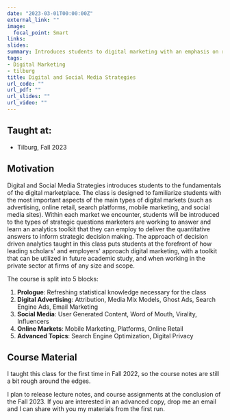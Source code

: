 ```yaml
---
date: "2023-03-01T00:00:00Z"
external_link: ""
image:
  focal_point: Smart
links:
slides:
summary: Introduces students to digital marketing with an emphasis on recent academic research in quantitative marketing and field experiments. Targeted at undergraduate students.
tags:
- Digital Marketing
- tilburg
title: Digital and Social Media Strategies
url_code: ""
url_pdf: ""
url_slides: ""
url_video: ""
---
```


## Taught at:

- Tilburg, Fall 2023

## Motivation

Digital and Social Media Strategies introduces students to the fundamentals of the digital marketplace. 
The class is designed to familiarize students with the most important aspects of
the main types of digital markets (such as advertising, online retail, search platforms, mobile marketing, and social media sites). 
Within each market we encounter, students will be introduced to the types of strategic questions marketers are working to answer and learn an analytics toolkit that they can employ to deliver the quantitative answers to inform strategic decision making.
The approach of decision driven analytics taught in this class puts students at the forefront of how leading scholars' and employers' approach digital marketing, with a toolkit that can be utilized in future academic study, and when working in the private sector at firms of any size and scope.

The course is split into 5 blocks:

1. **Prologue**: Refreshing statistical knowledge necessary for the class 
2. **Digital Advertising**: Attribution, Media Mix Models, Ghost Ads, Search Engine Ads, Email Marketing
3. **Social Media**: User Generated Content, Word of Mouth, Virality, Influencers
4. **Online Markets**: Mobile Marketing, Platforms, Online Retail
5. **Advanced Topics**: Search Engine Optimization, Digital Privacy

## Course Material

I taught this class for the first time in Fall 2022, so the course notes are still a bit rough around the edges.

I plan to release lecture notes, and course assignments at the conclusion of the Fall 2023. If you are interested in an advanced copy, drop me an email and I can share with you my materials from the first run.